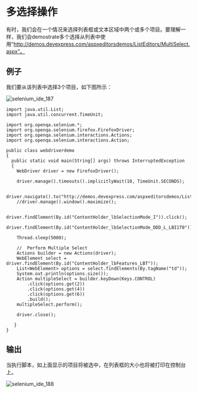 # 多选择操作

有时，我们会在一个情况来选择列表框或文本区域中两个或多个项目。要理解一样，我们会demostrate多个选择从列表中使用“http://demos.devexpress.com/aspxeditorsdemos/ListEditors/MultiSelect.aspx”。

## 例子

我们要从该列表中选择3个项目，如下图所示：

![selenium_ide_187](http://www.yiibai.com/uploads/allimg/140927/2133016040-0.jpg)

```
import java.util.List;
import java.util.concurrent.TimeUnit;

import org.openqa.selenium.*;
import org.openqa.selenium.firefox.FirefoxDriver;
import org.openqa.selenium.interactions.Actions;
import org.openqa.selenium.interactions.Action;

public class webdriverdemo
{
  public static void main(String[] args) throws InterruptedException
  {
	WebDriver driver = new FirefoxDriver();

	driver.manage().timeouts().implicitlyWait(10, TimeUnit.SECONDS);

	driver.navigate().to("http://demos.devexpress.com/aspxeditorsdemos/ListEditors/MultiSelect.aspx");
	//driver.manage().window().maximize();
	
	driver.findElement(By.id("ContentHolder_lbSelectionMode_I")).click();
	driver.findElement(By.id("ContentHolder_lbSelectionMode_DDD_L_LBI1T0")).click();
	
	Thread.sleep(5000);
		
	//  Perform Multiple Select 
	Actions builder = new Actions(driver);
	WebElement select = driver.findElement(By.id("ContentHolder_lbFeatures_LBT"));
	List<WebElement> options = select.findElements(By.tagName("td"));
	System.out.println(options.size());
	Action multipleSelect = builder.keyDown(Keys.CONTROL)
		.click(options.get(2))
		.click(options.get(4))
		.click(options.get(6))
		.build();
	multipleSelect.perform();

	driver.close(); 
 
   }
}
```

## 输出

当执行脚本，如上面显示的项目将被选中，在列表框的大小也将被打印在控制台上。

![selenium_ide_188](http://www.yiibai.com/uploads/allimg/140927/2133013607-1.jpg)